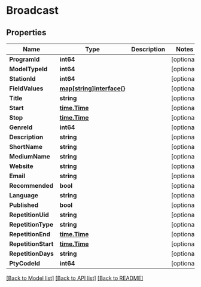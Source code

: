 # Broadcast

## Properties

Name | Type | Description | Notes
------------ | ------------- | ------------- | -------------
**ProgramId** | **int64** |  | [optional] 
**ModelTypeId** | **int64** |  | [optional] 
**StationId** | **int64** |  | [optional] 
**FieldValues** | [**map[string]interface{}**](.md) |  | [optional] 
**Title** | **string** |  | [optional] 
**Start** | [**time.Time**](time.Time.md) |  | [optional] 
**Stop** | [**time.Time**](time.Time.md) |  | [optional] 
**GenreId** | **int64** |  | [optional] 
**Description** | **string** |  | [optional] 
**ShortName** | **string** |  | [optional] 
**MediumName** | **string** |  | [optional] 
**Website** | **string** |  | [optional] 
**Email** | **string** |  | [optional] 
**Recommended** | **bool** |  | [optional] 
**Language** | **string** |  | [optional] 
**Published** | **bool** |  | [optional] 
**RepetitionUid** | **string** |  | [optional] 
**RepetitionType** | **string** |  | [optional] 
**RepetitionEnd** | [**time.Time**](time.Time.md) |  | [optional] 
**RepetitionStart** | [**time.Time**](time.Time.md) |  | [optional] 
**RepetitionDays** | **string** |  | [optional] 
**PtyCodeId** | **int64** |  | [optional] 

[[Back to Model list]](../README.md#documentation-for-models) [[Back to API list]](../README.md#documentation-for-api-endpoints) [[Back to README]](../README.md)


